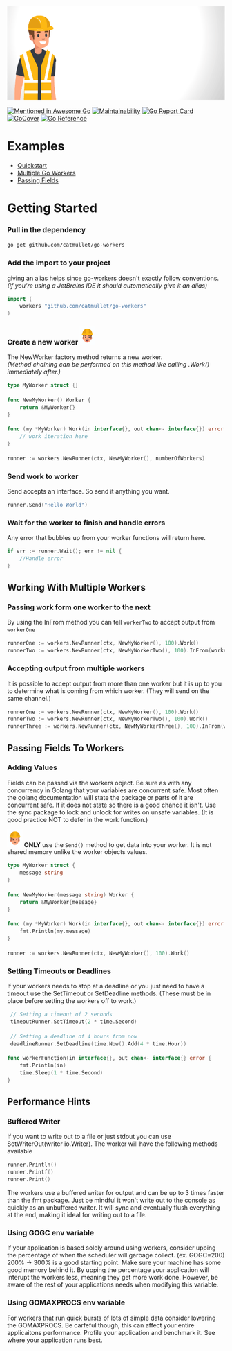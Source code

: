 ![go workers](https://raw.githubusercontent.com/catmullet/go-workers/assets/constworker_header_anim.gif)

[![Mentioned in Awesome Go](https://awesome.re/mentioned-badge-flat.svg)](https://github.com/avelino/awesome-go#goroutines)
[![Maintainability](https://api.codeclimate.com/v1/badges/402fee86fbd1e24defb2/maintainability)](https://codeclimate.com/github/catmullet/go-workers/maintainability) [![Go Report Card](https://goreportcard.com/badge/github.com/catmullet/go-workers)](https://goreportcard.com/report/github.com/catmullet/go-workers)
[![GoCover](http://gocover.io/_badge/github.com/catmullet/go-workers)](http://gocover.io/github.com/catmullet/go-workers)
[![Go Reference](https://pkg.go.dev/badge/github.com/catmullet/go-workers.svg)](https://pkg.go.dev/github.com/catmullet/go-workers)

# Examples
* [Quickstart](https://github.com/catmullet/go-workers/blob/master/examples/quickstart/quickstart.go)
* [Multiple Go Workers](https://github.com/catmullet/go-workers/blob/master/examples/multiple_workers/multipleworkers.go)
* [Passing Fields](https://github.com/catmullet/go-workers/blob/master/examples/passing_fields/passingfields.go)
# Getting Started
### Pull in the dependency
```zsh
go get github.com/catmullet/go-workers
```

### Add the import to your project
giving an alias helps since go-workers doesn't exactly follow conventions.    
_(If you're using a JetBrains IDE it should automatically give it an alias)_
```go
import (
    workers "github.com/catmullet/go-workers"
)
```
### Create a new worker <img src="https://raw.githubusercontent.com/catmullet/go-workers/assets/constworker.png" alt="worker" width="35"/>
The NewWorker factory method returns a new worker.    
_(Method chaining can be performed on this method like calling .Work() immediately after.)_
```go
type MyWorker struct {}

func NewMyWorker() Worker {
	return &MyWorker{}
}

func (my *MyWorker) Work(in interface{}, out chan<- interface{}) error {
	// work iteration here
}

runner := workers.NewRunner(ctx, NewMyWorker(), numberOfWorkers)
```
### Send work to worker
Send accepts an interface.  So send it anything you want.
```go
runner.Send("Hello World")
```
### Wait for the worker to finish and handle errors
Any error that bubbles up from your worker functions will return here.
```go
if err := runner.Wait(); err != nil {
    //Handle error
}
```

## Working With Multiple Workers
### Passing work form one worker to the next 

By using the InFrom method you can tell `workerTwo` to accept output from `workerOne`
```go
runnerOne := workers.NewRunner(ctx, NewMyWorker(), 100).Work()
runnerTwo := workers.NewRunner(ctx, NewMyWorkerTwo(), 100).InFrom(workerOne).Work()
```
### Accepting output from multiple workers
It is possible to accept output from more than one worker but it is up to you to determine what is coming from which worker.  (They will send on the same channel.)
```go
runnerOne := workers.NewRunner(ctx, NewMyWorker(), 100).Work()
runnerTwo := workers.NewRunner(ctx, NewMyWorkerTwo(), 100).Work()
runnerThree := workers.NewRunner(ctx, NewMyWorkerThree(), 100).InFrom(workerOne, workerTwo).Work()
```

## Passing Fields To Workers
### Adding Values
Fields can be passed via the workers object. Be sure as with any concurrency in Golang that your variables are concurrent safe.  Most often the golang documentation will state the package or parts of it are concurrent safe.  If it does not state so there is a good chance it isn't.  Use the sync package to lock and unlock for writes on unsafe variables.  (It is good practice NOT to defer in the work function.)

<img src="https://raw.githubusercontent.com/catmullet/go-workers/assets/constworker2.png" alt="worker" width="35"/> **ONLY** use the `Send()` method to get data into your worker. It is not shared memory unlike the worker objects values.

```go
type MyWorker struct {
	message string
}

func NewMyWorker(message string) Worker {
	return &MyWorker{message}
}

func (my *MyWorker) Work(in interface{}, out chan<- interface{}) error {
	fmt.Println(my.message)
}

runner := workers.NewRunner(ctx, NewMyWorker(), 100).Work()
```

### Setting Timeouts or Deadlines
If your workers needs to stop at a deadline or you just need to have a timeout use the SetTimeout or SetDeadline methods. (These must be in place before setting the workers off to work.)
```go
 // Setting a timeout of 2 seconds
 timeoutRunner.SetTimeout(2 * time.Second)

 // Setting a deadline of 4 hours from now
 deadlineRunner.SetDeadline(time.Now().Add(4 * time.Hour))

func workerFunction(in interface{}, out chan<- interface{} error {
	fmt.Println(in)
	time.Sleep(1 * time.Second)
}
```


## Performance Hints
### Buffered Writer
If you want to write out to a file or just stdout you can use SetWriterOut(writer io.Writer).  The worker will have the following methods available
```go
runner.Println()
runner.Printf()
runner.Print()
```
The workers use a buffered writer for output and can be up to 3 times faster than the fmt package.  Just be mindful it won't write out to the console as quickly as an unbuffered writer.  It will sync and eventually flush everything at the end, making it ideal for writing out to a file.

### Using GOGC env variable
If your application is based solely around using workers, consider upping the percentage of when the scheduler will garbage collect. (ex. GOGC=200) 200% -> 300% is a good starting point. Make sure your machine has some good memory behind it.
By upping the percentage your application will interupt the workers less, meaning they get more work done.  However, be aware of the rest of your applications needs when modifying this variable.

### Using GOMAXPROCS env variable
For workers that run quick bursts of lots of simple data consider lowering the GOMAXPROCS.  Be carfeful though, this can affect your entire applicaitons performance.  Profile your application and benchmark it.  See where your application runs best.
